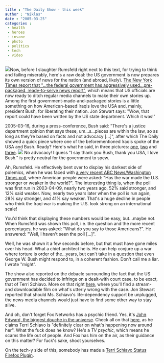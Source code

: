 ```yaml
---
title : "The Daily Show - this week"
author : "Niklas"
date : "2005-03-25"
categories : 
 - health
 - heroes
 - insane
 - photo
 - politics
 - tech
 - video
---
```


[![](https://niklasblog.com/wp-content/2005-03-25-rummiethumb.jpg)](https://niklasblog.com/wp-content/2005-03-25-rummie.jpg)Now, before I slaughter Rumsfeld right next to this text, for trying to think and failing miserably, here's a raw deal: the US government is now prepares its own version of news for the nation (and abroad, likely). [The New York Times report that "...the federal government has aggressively used...pre-packaged, ready-to-serve news report"](https://niklasblog.com/wp-content/2005-03-25-news.jpg), which means that US officials are now ready to ditch regular media channels to make their own stories up. Among the first government-made-and-packaged stories is a little something on how American-based Iraqis love the USA and, mainly, president Bush, for liberating their nation. Jon Stewart says: "Wow, that report could have been written by the US state department. Which it was!"

2005-03-16, during a press-conference, Bush said: "There's a justice department opinion that says these, um...s...pieces are within the law, so as long as they're based on facts and not advocacy \[...\]", after which The Daily showed a quick piece where one of the beforementioned Iraqis spoke of the USA and Bush. Ready? Here's what he said, in three pictures: [one](https://niklasblog.com/wp-content/2005-03-25-iraqi1.jpg), [two](https://niklasblog.com/wp-content/2005-03-25-iraqi2.jpg) and [three](https://niklasblog.com/wp-content/2005-03-25-iraqi3.jpg). [![](https://niklasblog.com/wp-content/2005-03-25-usflagthumb.jpg)](https://niklasblog.com/wp-content/2005-03-25-usflag.jpg) No advocacy! I guess "I say thank you Bush, thank you USA, I love Bush." is pretty neutral for the government to spew.

Ah, Rumsfeld. He effectively bent over to display his darkest side of polemics, when he was faced with [a very recent ABC News/Washington Times poll](http://abcnews.go.com/Politics/PollVault/story?id=582744&page=1), where American people were asked: "Has the war made the U.S. stronger or weaker in the world?". The interesting thing is, when the poll was first run in 2003-04-09, nearly two years ago, 52% said stronger, and 12% said weaker. Now, nearly two years later when the poll is run again, 28% say stronger, and 41% say weaker. That's a huge decline in people who think the Iraqi war is making the U.S. look strong on an international scale!

You'd think that displaying these numbers would be easy, but...maybe not. When Rumsfeld was shown this poll, i.e. the question and the more recent percentages, he was asked: "What do you say to those Americans?". He answered: "Well, I haven't seen the poll \[...\]".

Well, he was shown it a few seconds before, but that must have gone miles over his head. What a chief architect he is. He can help conjure up a war where torture is order of the...years, but can't take in a question that even George W. Bush might respond to, in a coherent fashion. Don't call me a liar. I wrote "might".

The show also reported on the debacle surrounding the fact that the US government has decided to infringe on a dealt-with court case, to be exact, that of Terri Schiavo. More on that right [here](http://unitedleft.com/index/article.php?story=20050324211242185), where you'll find a stream- and downloadable film on what's utterly wrong with the case. Jon Stewart reported that should Ms. Schiavo's life-dependency support be unplugged, the news media channels would just have to find some other way to stay alive.

And oh, don't forget Fox Networks has a psychic friend. Yes, it's [John Edward, the biggest douche in the universe](http://www.tvtome.com/tvtome/servlet/GuidePageServlet/showid-344/epid-213373/). Check all on that [here](http://mediamatters.org/items/200503250006), as he claims Terri Schiavo is "definitely clear on what's happening now around her". What the fuck does he know? He's a _TV psychic_, which means he scams the life out of people. And Fox has him on the air, as their guidance on this matter? For fuck's sake, shoot yourselves.

On the tech-y side of this, somebody has made a [Terri Schiavo Status Firefox Plugin](http://nik-martin.com/terristatus).
